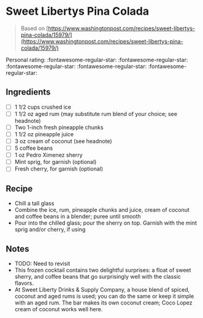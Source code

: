 <!-- Do not modify sections with "AUTO-*". They are updated by make.py -->

# Sweet Libertys Pina Colada

> Based on [https://www.washingtonpost.com/recipes/sweet-libertys-pina-colada/15979/](https://www.washingtonpost.com/recipes/sweet-libertys-pina-colada/15979/)

<!-- rating=0; (User can specify rating on scale of 1-5) -->
<!-- AUTO-UserRating -->
Personal rating: :fontawesome-regular-star: :fontawesome-regular-star: :fontawesome-regular-star: :fontawesome-regular-star: :fontawesome-regular-star:
<!-- /AUTO-UserRating -->

<!-- TODO: Capture image for Sweet Libertys Pina Colada -->

## Ingredients

* [ ] 1 1/2 cups crushed ice
* [ ] 1 1/2 oz aged rum (may substitute rum blend of your choice; see headnote)
* [ ] Two 1-inch fresh pineapple chunks
* [ ] 1 1/2 oz pineapple juice
* [ ] 3 oz cream of coconut (see headnote)
* [ ] 5 coffee beans
* [ ] 1 oz Pedro Ximenez sherry
* [ ] Mint sprig, for garnish (optional)
* [ ] Fresh cherry, for garnish (optional)

## Recipe

* Chill a tall glass
* Combine the ice, rum, pineapple chunks and juice, cream of coconut and coffee beans in a blender; puree until smooth
* Pour into the chilled glass; pour the sherry on top. Garnish with the mint sprig and/or cherry, if using

## Notes

* TODO: Need to revisit
* This frozen cocktail contains two delightful surprises: a float of sweet sherry, and coffee beans that go surprisingly well with the classic flavors.
* At Sweet Liberty Drinks & Supply Company, a house blend of spiced, coconut and aged rums is used; you can do the same or keep it simple with an aged rum. The bar makes its own coconut cream; Coco Lopez cream of coconut works well here.
